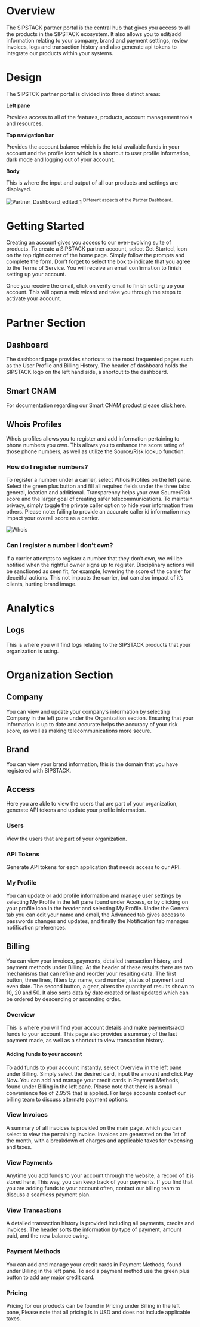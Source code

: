 # Overview 

The SIPSTACK partner portal is the central hub that gives you access to all the products in the SIPSTACK ecosystem. It also allows you to edit/add information relating to your company, brand and payment settings, review invoices, logs and transaction history and also generate api tokens to integrate our products within your systems. 

# Design 

The SIPSTCK partner portal is divided into three distinct areas: 

**Left pane**

Provides access to all of the features, products, account management tools and resources.

 **Top navigation bar** 
 
Provides the account balance which is the total available funds in your account and the profile icon which is a shortcut to user profile information, dark mode and logging out of your account. 
 
 **Body**

 This is where the input and output of all our products and settings are displayed. 

![Partner_Dashboard_edited_1](./Partner_Dashboard_edited_1.png)
<sup> Different aspects of the Partner Dashboard.</sup>

# Getting Started 
Creating an account gives you access to our ever-evolving suite of products. To create a SIPSTACK partner account, select Get Started, icon on the top right corner of the home page. Simply follow the prompts and complete the form. Don’t forget to select the box to indicate that you agree to the Terms of Service. You will receive an email confirmation to finish setting up your account. 
 
Once you receive the email, click on verify email to finish setting up your account. This will open a web wizard and take you through the steps to activate your account.  

# Partner Section

## Dashboard 

The dashboard page provides shortcuts to the most frequented pages such as the User Profile and Billing History. The header of dashboard holds the SIPSTACK logo on the left hand side, a shortcut to the dashboard. 

## Smart CNAM 

For documentation regarding our Smart CNAM product please [click here.](https://www.sipstack.com/resources/docs/smart-cnam)

## Whois Profiles  

Whois profiles allows you to register and add information pertaining to phone numbers you own. This allows you to enhance the score rating of those phone numbers, as well as utilize the Source/Risk lookup function. 

### How do I register numbers? 

To register a number under a carrier, select Whois Profiles on the left pane. Select the green plus button and fill all required fields under the three tabs: general, location and additional. Transparency helps your own Source/Risk score and the larger goal of creating  safer telecommunications. To maintain privacy, simply toggle the private caller option to hide your information from others. Please note: failing to provide an accurate caller id information may impact your overall score as a carrier.

![Whois](./whois_profiles_add_phonenumber.png)  
 
### Can I register a number I don’t own?

If a carrier attempts to register a number that they don’t own, we will be notified when the rightful owner signs up to register. Disciplinary actions will be sanctioned as seen fit, for example, lowering the score of the carrier for deceitful actions. This not impacts the carrier, but can also impact of it’s clients, hurting brand image. 

# Analytics 

## Logs 

This is where you will find logs relating to the SIPSTACK products that your organization is using. 

# Organization Section 

## Company

You can view and update your company’s information by selecting Company in the left pane under the Organization section. Ensuring that your information is up to date and accurate helps the accuracy of your risk score, as well as making telecommunications more secure. 

## Brand 

You can view your brand information, this is the domain that you have registered with SIPSTACK. 

## Access

Here you are able to view the users that are part of your organization, generate API tokens and update your profile information.  

### Users

View the users that are part of your organization.

### API Tokens

Generate API tokens for each application that needs access to our API. 

### My Profile

You can update or add profile information and manage user settings by selecting My Profile in the left pane found under Access, or by clicking on your profile icon in the header and selecting My Profile. Under the General tab you can edit your name and email, the Advanced tab gives access to passwords changes and updates, and finally the Notification tab manages notification preferences.  

## Billing

You can view your invoices, payments, detailed transaction history, and payment methods under Billing.  At the header of these results there are two mechanisms that can refine and reorder your resulting data. The first button, three lines, filters by: name, card number, status of payment and even date. The second button, a gear, alters the quantity of results shown to 10, 20 and 50. It also sorts data by date created or last updated which can be ordered by descending or ascending order. 

### Overview 
This is where you will find your account details and make payments/add funds to your account. This page also provides a summary of the last payment made, as well as a shortcut to view transaction history. 
  
####  Adding funds to your account 

To add funds to your account instantly, select Overview in the left pane under Billing. Simply select the desired card, input the amount and click Pay Now.  You can add and manage your credit cards in Payment Methods, found under Billing in the left pane. Please note that there is a small convenience fee of 2.95% that is applied. For large accounts contact our billing team to discuss alternate payment options.   
 
###  View Invoices 
A summary of all invoices is provided on the main page, which you can select to view the pertaining invoice. Invoices are generated on the 1st  of the month, with a breakdown of charges and applicable taxes for expensing and taxes. 

### View Payments 
Anytime you add funds to your account through the website, a record of it is stored here, 
This way, you can keep track of your payments. If you find that you are adding funds to your account often, contact our billing team to discuss a seamless payment plan. 
  
###  View Transactions 
A detailed transaction history is provided including all payments, credits and invoices.  The header sorts the information by type of payment, amount paid, and the new balance owing. 

### Payment Methods 
 
You can add and manage your credit cards in Payment Methods, found under Billing in the left pane. To add a payment method use the green plus button to add any major credit card.

### Pricing 
 
Pricing for our products can be found in Pricing under Billing in the left pane, Please note that all pricing is in USD and does not include applicable taxes.


